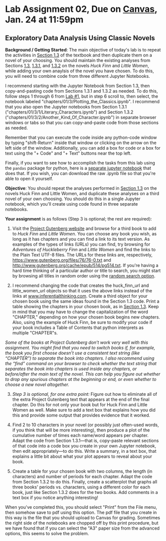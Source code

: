 # Lab Assignment 02, Due on [Canvas](https://psu.instructure.com/courses/2306358/assignments/15927691), Jan. 24 at 11:59pm
## Exploratory Data Analysis Using Classic Novels

**Background / Getting Started**:  The main objective of today's lab is to repeat the activities in [Section 1.3](https://inferentialthinking.com/chapters/01/3/Plotting_the_Classics.html) of the textbook and then duplicate them on a novel of your choosing.  You should maintain the existing analyses from Sections [1.3](https://inferentialthinking.com/chapters/01/3/Plotting_the_Classics.html), [1.3.1](https://inferentialthinking.com/chapters/01/3/1/Literary_Characters.html), and [1.3.2](https://inferentialthinking.com/chapters/01/3/2/Another_Kind_Of_Character.html) on the novels _Huck Finn_ and _Little Women_, while adding your own anaylsis of the novel you have chosen.  To do this, you will need to combine code from three different Jupyter Notebooks.

I recommend starting with the Jupyter Notebook from Section 1.3, then copy-and-pasting code from Sections 1.3.1 and 1.3.2 as needed.  To do this, follow steps 1 through 6 from [Lab #1](https://github.com/DS200-SP2024-Hunter/Week01-DueJan17), but in step 6 scroll to, then select, the notebook labeled "chapters/01/3/Plotting_the_Classics.ipynb". I recommend that you also open the Jupyter notebooks from Section 1.3.1 ("chapters/01/3/1/Literary_Characters.ipynb") and Section 1.3.2 ("chapters/01/3/2/Another_Kind_Of_Character.ipynb") in separate browser windows or tabs so that you can copy-and-paste code from those sections as needed.

Remember that you can execute the code inside any python-code window by typing "shift-Return" inside that window or clicking on the arrow on the left side of the window.   Additionally, you can add a box for code or a box for text using the "+ Code" and "+ Text" buttons near the top left.  

Finally, if you want to see how to accomplish the tasks from this lab using the `pandas` package for python, here is a [separate jupyter notebook](https://github.com/DS200-SP2024-Hunter/Week02-DueJan24/blob/main/Lab02DetailedTaskSampleCode.ipynb) that does that. If you wish, you can download the raw .ipynb file so that you're able to open it yourself.

**Objective**:  You should repeat the analyses performed in [Section 1.3](https://inferentialthinking.com/chapters/01/3/Plotting_the_Classics.html) on the novels Huck Finn and Little Women, and duplicate these analyses on a third novel of your own choosing.  You should do this in a single Jupyter notebook, which you'll create using code found in three separate notebooks.  

**Your assignment** is as follows (Step 3 is optional; the rest are required):

1.	Visit the [Project Gutenberg website](https://www.gutenberg.org/) and browse for a third book to add to _Huck Finn_ and _Little Women_.  You can choose any book you wish, as long as it has chapters and you can find a link to its text version.  As examples of the types of links (URLs) you can find, try browsing for _Adventures of Huckleberry Finn_ and _Little Women_ and find the links to the Plain Text UTF-8 files.  The URLs for these links are, respectively, https://www.gutenberg.org/files/76/76-0.txt and http://www.gutenberg.org/cache/epub/514/pg514.txt. If you're having a hard time thinking of a particular author or title to search, you might start by browsing all titles in random order using the [random search option](https://www.gutenberg.org/ebooks/search/?sort_order=random).

3.	I recommend changing the code that creates the huck_finn_url and little_women_url objects so that it uses the above links instead of the links at www.inferentialthinking.com. Create a third object for your chosen book using the same ideas found in the Section 1.3 code.  Print a table showing the chapters in your chosen book, as in [Section 1.3](https://inferentialthinking.com/chapters/01/3/Plotting_the_Classics.html).  Keep in mind that you may have to change the capitalization of the word "CHAPTER," depending on how your chosen book begins new chapters.  Also, using the example of Huck Finn, be sure to modify your code if your book includes a Table of Contents that python interprets as multiple "CHAPTER"s. 

_Some of the books at Project Gutenberg don’t work very well with this assignment.  You might find that you need to switch books if, for example, the book you first choose doesn’t use a consistent text string (like “CHAPTER”) to separate the book into chapters. I also recommend using the “find” command on your browser to check whether the text string that separates the book into chapters is used inside any chapters, or before/after the main text of the novel.  This can help you figure out whether to drop any spurious chapters at the beginning or end, or even whether to choose a new novel altogether._

3.	_Step 3 is optional, for one extra point:_  Figure out how to eliminate all of the extra Project Gutenberg text that appears at the end of the final chapter.  Do this for not only your book but for Huck Finn and Little Women as well.  Make sure to add a text box that explains how you did this and provide some output that provides evidence that it worked.  

4.	Find 2 to 10 characters in your novel (or possibly just often-used words, if you think that will be more interesting), then produce a plot of the cumulative number of times each name/word appears per chapter.  Adapt the code from Section 1.3.1—that is, copy-paste relevant sections of that code into a code box you create in your own Jupyter notebook, then edit appropriately—to do this.  Write a summary, in a text box, that explains a little bit about what your plot appears to reveal about your book.  

5.	Create a table for your chosen book with two columns, the length (in characters) and number of periods for each chapter.  Adapt the code from Section 1.3.2 to do this.  Finally, create a scatterplot that graphs all three books' periods vs. characters, using a different color for each book, just like Section 1.3.2 does for the two books.  Add comments in a text box if you notice anything interesting!

When you've completed this, you should select "Print" from the File menu, then somehow save to pdf using this option.  The pdf file that you create in this way is the file that you should upload to Canvas for grading.  Sometimes the right side of the notebooks are chopped off by this print procedure, but we have found that if you can select the "A3" paper size from the advanced options, this seems to solve the problem.


